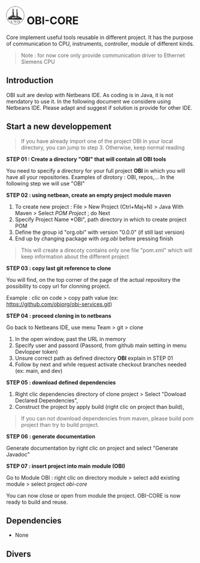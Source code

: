 # <img src="https://github.com/obiorg/obi-services/blob/main/src/main/resources/img/obi/obi-signet-light.png?raw=true" width="48" height="48"> OBI-CORE
Core implement useful tools reusable in different project. It has the purpose of communication to CPU, instruments, controller, module of different kinds.

> Note : for now core only provide communication driver to Ethernet Siemens CPU


## Introduction

OBI suit are devlop with Netbeans  IDE. As coding is in Java, it is not mendatory to use it. In the following document we considere using Netbeans IDE. Please adapt and suggest if solution is provide for other IDE.

## Start a new developpement

> If you have already import one of the project OBI in your local directory, you can jump to step 3. Otherwise, keep normal reading

**STEP 01 : Create a directory "OBI" that will contain all OBI tools**

You need to specify a directory for your full project **OBI** in which you will have all your repositories.
Examples of dirotory : OBI, repos,...
In the following step we will use "OBI"

**STEP 02 : using netbean, create an empty project module maven**

1. To create new project : File > New Project (Ctrl+Maj+N) > Java With Maven > Select *POM Project* ; do Next
2. Specify Project Name *OBI", path directory in which to create project POM
3. Define the group id "org.obi" with version "0.0.0" (if still last version)
4. End up by changing package with *org.obi* before pressing finish

> This will create a direcoty contains only one file "pom.xml" which will keep information about the different project


**STEP 03 : copy last git reference to clone**

You will find, on the top corner of the page of the actual repository the possibility to copy url for clonning project.

Example : clic on code > copy path value (ex: https://github.com/obiorg/obi-services.git)

**STEP 04 : proceed cloning in to netbeans**

Go back to Netbeans IDE, use menu Team > git > clone
1. In the open window, past the URL in memory
2. Specify user and passord (Passord, from github main setting in menu Devlopper token)
3. Unsure correct path as defined directory **OBI** explain in STEP 01
4. Follow by next and while request activate checkout branches needed (ex: main, and dev)

**STEP 05 : download defined dependencies**

1. Right clic dependencies directory of clone project > Select "Dowload Declared Dependencies",
2. Construct the project by apply build (right clic on project than build),

> If you can not download dependencies from maven, please build pom project than try to build project.


**STEP 06 : generate documentation**

Generate documentation by right clic on project and select "Generate Javadoc"

**STEP 07 : insert project into main module (OBI)**

Go to Module OBI : right clic on directory module > select add existing module > select project *obi-core*

You can now close or open from module the project. OBI-CORE is now ready to build and reuse.


## Dependencies
- None


## Divers







